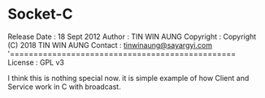# Socket-C
 
Release Date	: 18 Sept 2012
Author			: TIN WIN AUNG
Copyright		: Copyright (C) 2018 TIN WIN AUNG
Contact			: tinwinaung@sayargyi.com
'================================================
License			: GPL v3

I think this is nothing special now.
it is simple example of how Client and Service work in C with broadcast.
